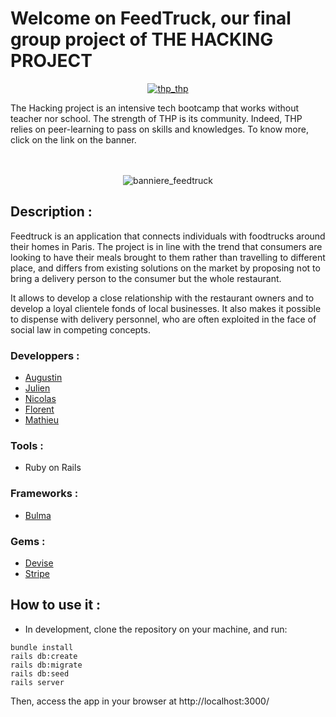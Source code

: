 # Welcome on FeedTruck, our final group project of THE HACKING PROJECT

<div>
  <p align="center" >
    <a href="https://www.thehackingproject.org/"><img src="https://i0.wp.com/chromebooklive.com/wp-content/uploads/2018/11/the_hacking_project_logo.png?resize=620%2C171&ssl=1" alt="thp_thp"/></a>
  </p>
  The Hacking project is an intensive tech bootcamp that works without teacher nor school. The strength of THP is its community. Indeed, THP relies on peer-learning to pass on skills and knowledges. To know more, click on the link on the banner.
</div>
</br></br>

<p align="center" >
  <img src="https://github.com/aauugguussttiinn/Feedtruck/blob/readme/app/assets/images/banniere_feedtruck.png" alt="banniere_feedtruck"/>
</p>



## Description :
Feedtruck is an application that connects individuals with foodtrucks around their homes in Paris.
The project is in line with the trend that consumers are looking to have their meals brought to them rather than travelling to different place, and differs from existing solutions on the market by proposing not to bring a delivery person to the consumer but the whole restaurant.

It allows to develop a close relationship with the restaurant owners and to develop a loyal clientele fonds of local businesses. It also makes it possible to dispense with delivery personnel, who are often exploited in the face of social law in competing concepts.


### Developpers :
- [Augustin](https://github.com/aauugguussttiinn)
- [Julien](https://github.com/guinus70?tab=repositories)
- [Nicolas](https://github.com/Nicolasheckmann)
- [Florent](https://github.com/LandryFlo)
- [Mathieu](https://github.com/MathieuParadis)


### Tools :
* Ruby on Rails

### Frameworks :
* [Bulma](https://bulma.io/)

### Gems :
* [Devise](https://github.com/heartcombo/devise)
* [Stripe](https://github.com/stripe/stripe-ruby)


## How to use it :
 - In development, clone the repository on your machine, and run:
  ```
  bundle install
  rails db:create
  rails db:migrate
  rails db:seed
  rails server
  ```
  
  Then, access the app in your browser at http://localhost:3000/ 
